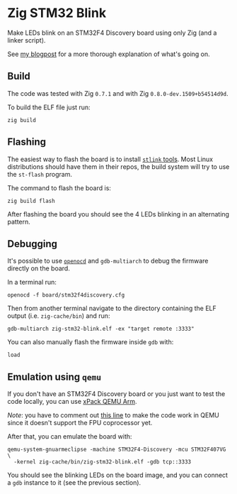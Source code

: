 # Zig STM32 Blink

Make LEDs blink on an STM32F4 Discovery board using only Zig (and a linker script).

See [my blogpost](https://rbino.com/posts/zig-stm32-blink/) for a more thorough explanation of
what's going on.

## Build

The code was tested with Zig `0.7.1` and with Zig `0.8.0-dev.1509+b54514d9d`.

To build the ELF file just run:

```
zig build
```

## Flashing

The easiest way to flash the board is to install [`stlink`
tools](https://github.com/stlink-org/stlink). Most Linux distributions should have them in their
repos, the build system will try to use the `st-flash` program.

The command to flash the board is:

```
zig build flash
```

After flashing the board you should see the 4 LEDs blinking in an alternating pattern.

## Debugging

It's possible to use [`openocd`](http://openocd.org/) and `gdb-multiarch` to debug the firmware
directly on the board.

In a terminal run:
```
openocd -f board/stm32f4discovery.cfg
```

Then from another terminal navigate to the directory containing the ELF output (i.e.
`zig-cache/bin`) and run:

```
gdb-multiarch zig-stm32-blink.elf -ex "target remote :3333"
```

You can also manually flash the firmware inside `gdb` with:

```
load
```

## Emulation using `qemu`

If you don't have an STM32F4 Discovery board or you just want to test the code locally, you can use
[xPack QEMU Arm](https://xpack.github.io/qemu-arm/install/#manual-install). 

*Note*: you have to comment out [this
line](https://github.com/rbino/zig-stm32-blink/blob/master/src/main.zig#L44) to make the code work
in QEMU since it doesn't support the FPU coprocessor yet.

After that, you can emulate the board with:

```
qemu-system-gnuarmeclipse -machine STM32F4-Discovery -mcu STM32F407VG \
  -kernel zig-cache/bin/zig-stm32-blink.elf -gdb tcp::3333
```

You should see the blinking LEDs on the board image, and you can connect a `gdb` instance to it (see
the previous section).
